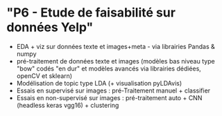 # "P6 - Etude de faisabilité sur données Yelp"
- EDA + viz sur données texte et images+meta - via librairies Pandas & numpy 
- pré-traitement de données texte et images (modèles bas niveau type "bow" codés "en dur" et modèles avancés via librairies dédiées, openCV et sklearn)
- Modélisation de topic type LDA (+ visualisation pyLDAvis)
- Essais en supervisé sur images : pré-Traitement manuel + classifier 
- Essais en non-supervisé sur images : pré-traitement auto + CNN (headless keras vgg16) + clustering
